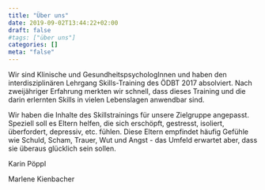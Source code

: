 ```yaml
---
title: "Über uns"
date: 2019-09-02T13:44:22+02:00
draft: false
#tags: ["über uns"]
categories: []
meta: "false"
---
```


Wir sind Klinische und GesundheitspsychologInnen und haben den interdisziplinären Lehrgang Skills-Training des ÖDBT 2017 absolviert. Nach zweijähriger Erfahrung merkten wir schnell, dass dieses Training und die darin erlernten Skills in vielen Lebenslagen anwendbar sind. 

Wir haben die Inhalte des Skillstrainings für unsere Zielgruppe angepasst. Speziell soll es Eltern helfen, die sich erschöpft, gestresst, isoliert, überfordert, depressiv, etc. fühlen. Diese Eltern empfindet häufig Gefühle wie Schuld, Scham, Trauer, Wut und Angst - das Umfeld erwartet aber, dass sie überaus glücklich sein sollen.

 

Karin Pöppl

Marlene Kienbacher



